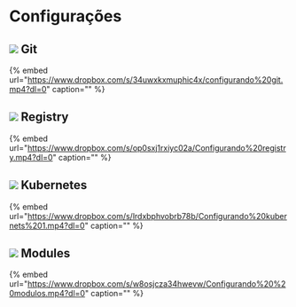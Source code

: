 # Configurações

## ![](https://github.com/zupdocs/charlies/tree/5c9936ca0241f962529e3ca29cdc6f5c0f00d623/.gitbook/assets/github-icon.png) Git

{% embed url="https://www.dropbox.com/s/34uwxkxmuphic4x/configurando%20git.mp4?dl=0" caption="" %}

## ![](https://github.com/zupdocs/charlies/tree/5c9936ca0241f962529e3ca29cdc6f5c0f00d623/.gitbook/assets/registry.png) Registry

{% embed url="https://www.dropbox.com/s/op0sxj1rxiyc02a/Configurando%20registry.mp4?dl=0" caption="" %}

## ![](https://github.com/zupdocs/charlies/tree/5c9936ca0241f962529e3ca29cdc6f5c0f00d623/.gitbook/assets/kubernets-icon.png) Kubernetes

{% embed url="https://www.dropbox.com/s/lrdxbphvobrb78b/Configurando%20kubernets%201.mp4?dl=0" caption="" %}

## ![](https://github.com/zupdocs/charlies/tree/5c9936ca0241f962529e3ca29cdc6f5c0f00d623/.gitbook/assets/repository-icon.png) Modules

{% embed url="https://www.dropbox.com/s/w8osjcza34hwevw/Configurando%20%20modulos.mp4?dl=0" caption="" %}

